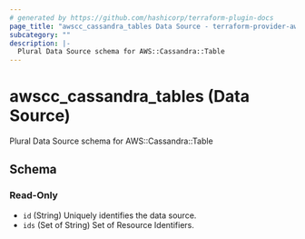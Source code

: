 ```yaml
---
# generated by https://github.com/hashicorp/terraform-plugin-docs
page_title: "awscc_cassandra_tables Data Source - terraform-provider-awscc"
subcategory: ""
description: |-
  Plural Data Source schema for AWS::Cassandra::Table
---
```


# awscc_cassandra_tables (Data Source)

Plural Data Source schema for AWS::Cassandra::Table



<!-- schema generated by tfplugindocs -->
## Schema

### Read-Only

- `id` (String) Uniquely identifies the data source.
- `ids` (Set of String) Set of Resource Identifiers.
